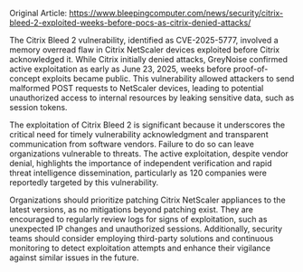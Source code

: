 Original Article: https://www.bleepingcomputer.com/news/security/citrix-bleed-2-exploited-weeks-before-pocs-as-citrix-denied-attacks/

The Citrix Bleed 2 vulnerability, identified as CVE-2025-5777, involved a memory overread flaw in Citrix NetScaler devices exploited before Citrix acknowledged it. While Citrix initially denied attacks, GreyNoise confirmed active exploitation as early as June 23, 2025, weeks before proof-of-concept exploits became public. This vulnerability allowed attackers to send malformed POST requests to NetScaler devices, leading to potential unauthorized access to internal resources by leaking sensitive data, such as session tokens.

The exploitation of Citrix Bleed 2 is significant because it underscores the critical need for timely vulnerability acknowledgment and transparent communication from software vendors. Failure to do so can leave organizations vulnerable to threats. The active exploitation, despite vendor denial, highlights the importance of independent verification and rapid threat intelligence dissemination, particularly as 120 companies were reportedly targeted by this vulnerability.

Organizations should prioritize patching Citrix NetScaler appliances to the latest versions, as no mitigations beyond patching exist. They are encouraged to regularly review logs for signs of exploitation, such as unexpected IP changes and unauthorized sessions. Additionally, security teams should consider employing third-party solutions and continuous monitoring to detect exploitation attempts and enhance their vigilance against similar issues in the future.